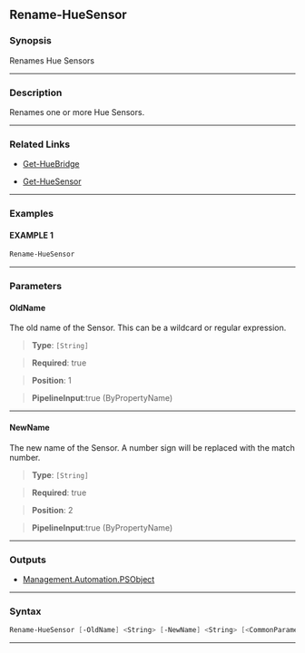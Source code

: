 Rename-HueSensor
----------------
### Synopsis
Renames Hue Sensors

---
### Description

Renames one or more Hue Sensors.

---
### Related Links
* [Get-HueBridge](Get-HueBridge.md)



* [Get-HueSensor](Get-HueSensor.md)



---
### Examples
#### EXAMPLE 1
```PowerShell
Rename-HueSensor
```

---
### Parameters
#### **OldName**

The old name of the Sensor.  This can be a wildcard or regular expression.



> **Type**: ```[String]```

> **Required**: true

> **Position**: 1

> **PipelineInput**:true (ByPropertyName)



---
#### **NewName**

The new name of the Sensor.  A number sign will be replaced with the match number.



> **Type**: ```[String]```

> **Required**: true

> **Position**: 2

> **PipelineInput**:true (ByPropertyName)



---
### Outputs
* [Management.Automation.PSObject](https://learn.microsoft.com/en-us/dotnet/api/System.Management.Automation.PSObject)




---
### Syntax
```PowerShell
Rename-HueSensor [-OldName] <String> [-NewName] <String> [<CommonParameters>]
```
---
